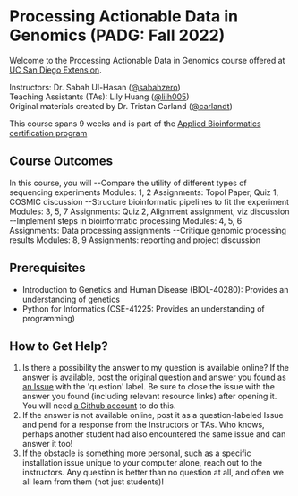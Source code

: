 # Processing Actionable Data in Genomics (PADG: Fall 2022)
Welcome to the Processing Actionable Data in Genomics course offered at [UC San Diego Extension](https://tinyurl.com/y64fxs46). </br>

Instructors: Dr. Sabah Ul-Hasan ([@sabahzero](https://github.com/sabahzero))  </br> 
Teaching Assistants (TAs): Lily Huang ([@liih005](https://github.com/liih005))  </br>
Original materials created by Dr. Tristan Carland ([@carlandt](https://github.com/carlandt)) </br> 

This course spans 9 weeks and is part of the [Applied Bioinformatics certification program](https://extendedstudies.ucsd.edu/courses-and-programs/applied-bioinformatics) <br>

## Course Outcomes
In this course, you will 
--Compare the utility of different types of sequencing experiments
Modules: 1, 2
Assignments: Topol Paper, Quiz 1, COSMIC discussion
--Structure bioinformatic pipelines to fit the experiment
Modules: 3, 5, 7
Assignments: Quiz 2, Alignment assignment, viz discussion
--Implement steps in bioinformatic processing
Modules: 4, 5, 6
Assignments: Data processing assignments
--Critique genomic processing results
Modules: 8, 9
Assignments: reporting and project discussion

## Prerequisites
* Introduction to Genetics and Human Disease (BIOL-40280): Provides an understanding of genetics
* Python for Informatics (CSE-41225: Provides an understanding of programming)


## How to Get Help? 
1. Is there a possibility the answer to my question is available online?
If the answer is available, post the original question and answer you found [as an Issue](https://github.com/sabahzero/UCSD-PADG/labels) with the 'question' label. Be sure to close the issue with the answer you found (including relevant resource links) after opening it. You will need [a Github account](https://www.youtube.com/watch?v=f_XsJIHSLRg) to do this.
2. If the answer is not available online, post it as a question-labeled Issue and pend for a response from the Instructors or TAs. Who knows, perhaps another student had also encountered the same issue and can answer it too!
3. If the obstacle is something more personal, such as a specific installation issue unique to your computer alone, reach out to the instructors. Any question is better than no question at all, and often we all learn from them (not just students)!


